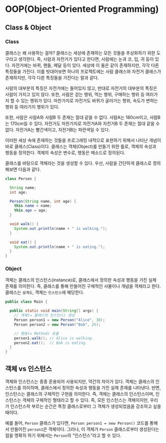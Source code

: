 # OOP(Object-Oriented Programming)

## Class & Object

### Class

클래스는 왜 사용하는 걸까? 클래스는 세상에 존재하는 모든 것들을 추상화하기 위한 도구라고 생각한다. 즉, 사람과 자전거가 있다고 한다면, 사람에는 눈과 코, 입, 귀 등이 있다.
자전거에는 바퀴, 핸들, 페달 등이 있다. 세상에 이 둘은 같이 존재하지만, 각각 다른 특징들을 가진다. 이를 빗대어보면 하나의 프로젝트에는 사람 클래스와 자전거 클래스가
존재하지만, 각각 다른 특징들을 가진다는 말과 같다.

사람의 대부분의 특징은 자전거에는 들어있지 않고, 반대로 자전거의 대부분의 특징은 사람이 가지고 있지 않다. 또한, 사람은 걷는 행위, 먹는 행위, 구매하는 행위 등 여러가지 할
수 있는 행위가 있다. 마찬가지로 자전거도 바퀴가 굴러가는 행위, 속도가 변하는 행위 등 여러가지 행위가 있다.

또한, 사람은 사람A와 사람B 두 존재는 절대 같을 수 없다. 사람A는 180cm이고, 사람B는 170cm일 수 있다. 자전거도 마찬가지로 자전거A와 자전거B 두 존재는 절대 같을
수 없다. 자전거A는 빨간색이고, 자전거B는 파란색일 수 있다.

이러한 세상 속에 존재하는 것들을 프로그래밍 내적으로 표현하기 위해서 나타난 개념이 바로 클래스(Class)이다. 클래스는 객체(Object)를 만들기 위한 틀로, 객체의 속성과
행동을 정의한다. 객체의 속성은 변수로, 행동은 메소드로 정의된다.

클래스를 바탕으로 객체라는 것을 생성할 수 있다. 우선, 사람을 간단하게 클래스로 정의해보면 다음과 같다.

```java
class Person {

  String name;
  int age;

  Person(String name, int age) {
    this.name = name;
    this.age = age;
  }

  void walk() {
    System.out.println(name + " is walking.");
  }

  void eat() {
    System.out.println(name + " is eating.");
  }
}
```

### Object

객체는 클래스의 인스턴스(instance)로, 클래스에서 정의한 속성과 행동을 가진 실제 존재를 의미한다. 즉, 클래스를 통해 만들어진 구체적인 사물이나 개념을 객체라고 한다.
클래스는 `설계도`, 객체는 `인스턴스`에 해당한다.

```java
public class Main {

  public static void main(String[] args) {
    // 객체(= 클래스의 인스턴스) 생성
    Person person1 = new Person("Alice", 30);
    Person person2 = new Person("Bob", 25);

    // 행동(= Method) 호출
    person1.walk(); // Alice is walking.
    person2.eat();  // Bob is eating.
  }
}
```

## 객체 vs 인스턴스

객체와 인스턴스는 종종 혼용되어 사용되지만, 약간의 차이가 있다. 객체는 클래스의 인스턴스를 의미하며, 클래스에서 정의한 속성과 행동을 가진 실제 존재를 나타낸다. 반면,
인스턴스는 클래스의 구체적인 구현을 의미한다. 즉, 객체는 클래스의 인스턴스이며, 인스턴스는 객체의 구체적인 형태라고 할 수 있다. 즉, 모든 인스턴스는 객체이지만, 우리가
인스턴스락 부르는 순간은 특정 클래스로부터 그 객체가 생성되었음을 강조하고 싶을 때이다.

예를 들어, `Person` 클래스가 있다면, `Person person1 = new Person()` 코드를 통해서 만들어진  `person1`은 객체이다. 그러나, 이 객체가
`Person` 클래스로부터 생성된다는 점을 명확히 하기 위해서는 `Person`의 "인스턴스"라고 할 수 있다.

